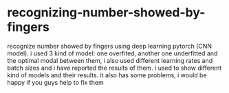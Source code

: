 # recognizing-number-showed-by-fingers
recognize number showed by fingers using deep learning pytorch (CNN model). i used 3 kind of model: one overfited, another one underfitted and the optimal modal between them, i also used different learning rates and batch sizes and i have reported the results of them. i used to show different kind of models and their results. it also has some problems, i would be happy if you guys help to fix them
